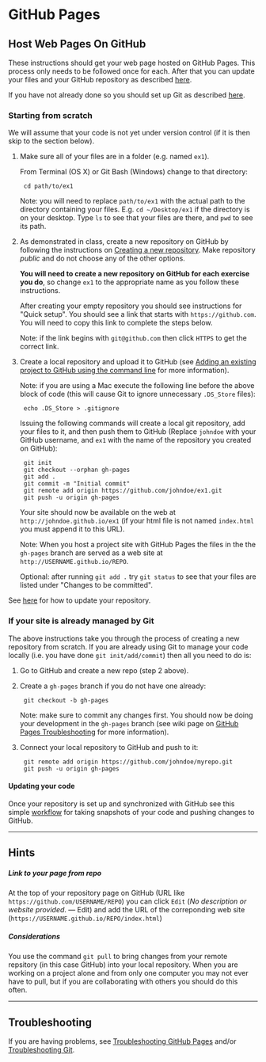 # GitHub Pages

## Host Web Pages On GitHub

These instructions should get your web page hosted on GitHub Pages. This process only needs to be followed once for each. After that you can update your files and your GitHub repository as described [here](Git-Basics).

If you have not already done so you should set up Git as described [here](Git-Setup).


### Starting from scratch

We will assume that your code is not yet under version control (if it is then skip to the section below).

1. Make sure all of your files are in a folder (e.g. named `ex1`).

    From Terminal (OS X) or Git Bash (Windows) change to that directory:

        cd path/to/ex1

   Note: you will need to replace `path/to/ex1` with the actual path to the directory containing your files. E.g. `cd ~/Desktop/ex1` if the directory is on your desktop. Type `ls` to see that your files are there, and `pwd` to see its path.

2. As demonstrated in class, create a new repository on GitHub by following the instructions on [Creating a new repository](https://help.github.com/articles/creating-a-new-repository/). Make repository _public_ and do not choose any of the other options.

    __You will need to create a new repository on GitHub for each exercise you do__, so change `ex1` to the appropriate name as you follow these instructions.
    
    After creating your empty repository you should see instructions for "Quick setup". You should see a link that starts with `https://github.com`. You will need to copy this link to complete the steps below.
    
    Note: if the link begins with `git@github.com` then click `HTTPS` to get the correct link.

3. Create a local repository and upload it to GitHub (see [Adding an existing project to GitHub using the command line](https://help.github.com/articles/adding-an-existing-project-to-github-using-the-command-line/) for more information).

    Note: if you are using a Mac execute the following line before the above block of code (this will cause Git to ignore unnecessary `.DS_Store` files):

        echo .DS_Store > .gitignore
    
    Issuing the following commands will create a local git repository, add your files to it, and then push them to GitHub (Replace `johndoe` with your GitHub username, and `ex1` with the name of the repository you created on GitHub):
    
        git init
        git checkout --orphan gh-pages
        git add .
        git commit -m "Initial commit"
        git remote add origin https://github.com/johndoe/ex1.git
        git push -u origin gh-pages

    Your site should now be available on the web at `http://johndoe.github.io/ex1` (if your html file is not named `index.html` you must append it to this URL).

    Note: When you host a project site with GitHub Pages the files in the the `gh-pages` branch are served as a web site at `http://USERNAME.github.io/REPO`.

    Optional: after running `git add .` try `git status` to see that your files are listed under "Changes to be committed".
    
See [here](GitBasics) for how to update your repository.
    
### If your site is already managed by Git

The above instructions take you through the process of creating a new repository from scratch. If you are already using Git to manage your code locally (i.e. you have done `git init/add/commit`) then all you need to do is:

1. Go to GitHub and create a new repo (step 2 above).

2. Create a `gh-pages` branch if you do not have one already:

        git checkout -b gh-pages
    
    Note: make sure to commit any changes first. You should now be doing your development in the `gh-pages` branch (see wiki page on [GitHub Pages Troubleshooting](GitHubPages) for more information).

4. Connect your local repository to GitHub and push to it:

        git remote add origin https://github.com/johndoe/myrepo.git
        git push -u origin gh-pages

#### Updating your code

Once your repository is set up and synchronized with GitHub see this simple [workflow](Git-Basics) for taking snapshots of your code and pushing changes to GitHub.

---

## Hints

##### Link to your page from repo

At the top of your repository page on GitHub (URL like `https://github.com/USERNAME/REPO`) you can click `Edit` (_No description or website provided_. — Edit) and add the URL of the correponding web site (`https://USERNAME.github.io/REPO/index.html`)

##### Considerations

You use the command `git pull` to bring changes from your remote repsitory (in this case GitHub) into your local repository. When you are working on a project alone and from only one computer you may not ever have to pull, but if you are collaborating with others you should do this often.

---

## Troubleshooting

If you are having problems, see [Troubleshooting GitHub Pages](GitHub-Pages-Troubleshooting) and/or [Troubleshooting Git](Git-Troubleshooting).
